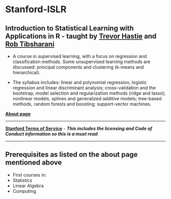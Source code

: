 # Stanford-ISLR
## Introduction to Statistical Learning with Applications in R - taught by [Trevor Hastie](https://en.wikipedia.org/wiki/Trevor_Hastie) and [Rob Tibsharani](https://en.wikipedia.org/wiki/Robert_Tibshirani)

* A course in supervised learning, with a focus on regression and classification methods.  Some unsupervised learning methods are discussed: principal components and clustering (k-means and hierarchical).

* The syllabus includes: linear and polynomial regression, logistic regression and linear discriminant analysis; cross-validation and the bootstrap, model selection and regularization methods (ridge and lasso); nonlinear models, splines and generalized additive models; tree-based methods, random forests and boosting; support-vector machines.

**[About page](https://lagunita.stanford.edu/courses/HumanitiesSciences/StatLearning/Winter2016/about)**

---

**[Stanford Terms of Service](https://lagunita.stanford.edu/tos)** - ***This includes the licensing and Code of Conduct information so this is a must read***

---

## Prerequisites as listed on the about page mentioned above

* First courses in:
 * Statistics
 * Linear Algebra
 * Computing








